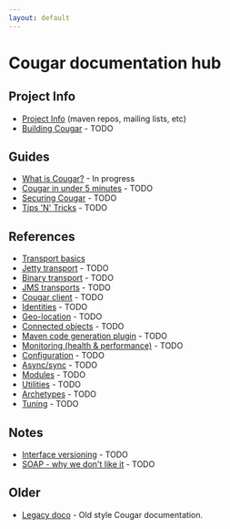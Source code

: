 ```yaml
---
layout: default
---
```

Cougar documentation hub
========================

Project Info
------------
* [Project Info](project-info.html) (maven repos, mailing lists, etc)
* [Building Cougar](building.html) - TODO

Guides
------

* [What is Cougar?](cougar-guide.html) - In progress
* [Cougar in under 5 minutes](getting-started.html) - TODO
* [Securing Cougar](securing.html) - TODO
* [Tips 'N' Tricks](tips-tricks.html) - TODO

References
----------

* [Transport basics](transport-basics.html)
 * [Jetty transport](jetty-transport.html) - TODO
 * [Binary transport](binary-transport.html) - TODO
 * [JMS transports](jms-transports.html) - TODO
* [Cougar client](client.html) - TODO
* [Identities](identities.html) - TODO
* [Geo-location](geolocation.html) - TODO
* [Connected objects](connected-objects.html) - TODO
* [Maven code generation plugin](codegen.html) - TODO
* [Monitoring (health & performance)](monitoring.html) - TODO
* [Configuration](configuration.html) - TODO
* [Async/sync](async-vs-sync.html) - TODO
* [Modules](modules.html) - TODO
* [Utilities](utilities.html) - TODO
* [Archetypes](archetypes.html) - TODO
* [Tuning](tuning.html) - TODO

Notes
-----

* [Interface versioning](versioning.html) - TODO
* [SOAP - why we don't like it](whats-wrong-with-soap.html) - TODO

Older
-----

* [Legacy doco](legacy/index.html) - Old style Cougar documentation.
